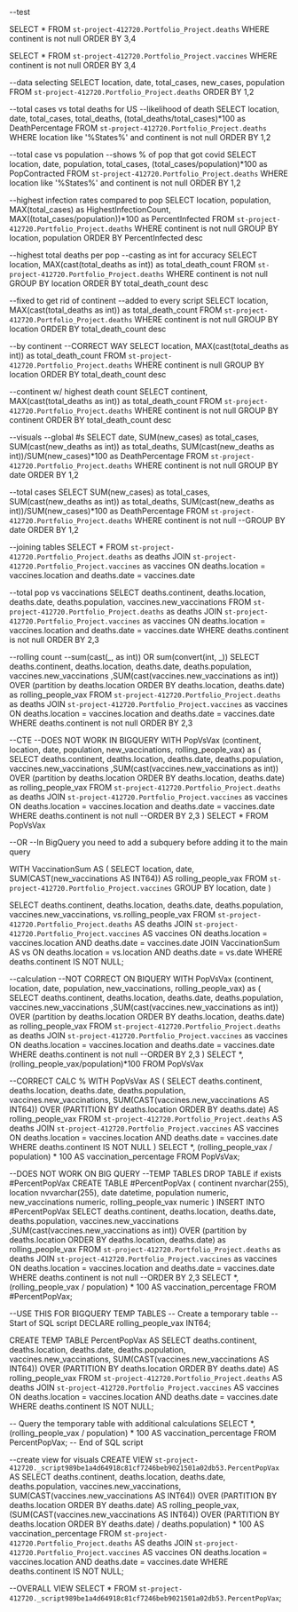 --test

SELECT *
FROM `st-project-412720.Portfolio_Project.deaths` 
WHERE continent is not null
ORDER BY 3,4


SELECT *
FROM `st-project-412720.Portfolio_Project.vaccines` 
WHERE continent is not null
ORDER BY 3,4


--data selecting
SELECT location, date, total_cases, new_cases, population
FROM `st-project-412720.Portfolio_Project.deaths`
ORDER BY 1,2


--total cases vs total deaths for US
--likelihood of death
SELECT location, date, total_cases, total_deaths, (total_deaths/total_cases)*100 as DeathPercentage
FROM `st-project-412720.Portfolio_Project.deaths`
WHERE location like '%States%' and continent is not null
ORDER BY 1,2


--total case vs population
--shows % of pop that got covid
SELECT location, date, population, total_cases, (total_cases/population)*100 as PopContracted
FROM `st-project-412720.Portfolio_Project.deaths`
WHERE location like '%States%' and continent is not null
ORDER BY 1,2


--highest infection rates compared to pop
SELECT location, population, MAX(total_cases) as HighestInfectionCount, MAX((total_cases/population))*100 as PercentInfected
FROM `st-project-412720.Portfolio_Project.deaths`
WHERE continent is not null
GROUP BY location, population
ORDER BY PercentInfected desc


--highest total deaths per pop
--casting as int for accuracy
SELECT location, MAX(cast(total_deaths as int)) as total_death_count
FROM `st-project-412720.Portfolio_Project.deaths`
WHERE continent is not null
GROUP BY location
ORDER BY total_death_count desc


--fixed to get rid of continent
--added to every script
SELECT location, MAX(cast(total_deaths as int)) as total_death_count
FROM `st-project-412720.Portfolio_Project.deaths`
WHERE continent is not null
GROUP BY location
ORDER BY total_death_count desc


--by continent
--CORRECT WAY
SELECT location, MAX(cast(total_deaths as int)) as total_death_count
FROM `st-project-412720.Portfolio_Project.deaths`
WHERE continent is null
GROUP BY location
ORDER BY total_death_count desc


--continent w/ highest death count
SELECT continent, MAX(cast(total_deaths as int)) as total_death_count
FROM `st-project-412720.Portfolio_Project.deaths`
WHERE continent is not null
GROUP BY continent
ORDER BY total_death_count desc


--visuals
--global #s
SELECT date, SUM(new_cases) as total_cases, SUM(cast(new_deaths as int)) as total_deaths, SUM(cast(new_deaths as int))/SUM(new_cases)*100 as DeathPercentage
FROM `st-project-412720.Portfolio_Project.deaths`
WHERE continent is not null
GROUP BY date
ORDER BY 1,2

--total cases
SELECT SUM(new_cases) as total_cases, SUM(cast(new_deaths as int)) as total_deaths, SUM(cast(new_deaths as int))/SUM(new_cases)*100 as DeathPercentage
FROM `st-project-412720.Portfolio_Project.deaths`
WHERE continent is not null
--GROUP BY date
ORDER BY 1,2


--joining tables
SELECT *
FROM `st-project-412720.Portfolio_Project.deaths` as deaths
  JOIN `st-project-412720.Portfolio_Project.vaccines` as vaccines
  ON deaths.location = vaccines.location
  and deaths.date = vaccines.date


  --total pop vs vaccinations
SELECT deaths.continent, deaths.location, deaths.date, deaths.population, vaccines.new_vaccinations
FROM `st-project-412720.Portfolio_Project.deaths` as deaths
  JOIN `st-project-412720.Portfolio_Project.vaccines` as vaccines
  ON deaths.location = vaccines.location
  and deaths.date = vaccines.date
  WHERE deaths.continent is not null
  ORDER BY 2,3


--rolling count
--sum(cast(_, as int)) OR sum(convert(int, _))
SELECT deaths.continent, deaths.location, deaths.date, deaths.population, vaccines.new_vaccinations
,SUM(cast(vaccines.new_vaccinations as int)) OVER (partition by deaths.location ORDER BY deaths.location, deaths.date) as rolling_people_vax
FROM `st-project-412720.Portfolio_Project.deaths` as deaths
  JOIN `st-project-412720.Portfolio_Project.vaccines` as vaccines
  ON deaths.location = vaccines.location
  and deaths.date = vaccines.date
  WHERE deaths.continent is not null
  ORDER BY 2,3


--CTE
--DOES NOT WORK IN BIGQUERY
WITH PopVsVax (continent, location, date, population, new_vaccinations, rolling_people_vax)
as
(
SELECT deaths.continent, deaths.location, deaths.date, deaths.population, vaccines.new_vaccinations
,SUM(cast(vaccines.new_vaccinations as int)) OVER (partition by deaths.location ORDER BY deaths.location, deaths.date) as rolling_people_vax
FROM `st-project-412720.Portfolio_Project.deaths` as deaths
  JOIN `st-project-412720.Portfolio_Project.vaccines` as vaccines
  ON deaths.location = vaccines.location
  and deaths.date = vaccines.date
  WHERE deaths.continent is not null
  --ORDER BY 2,3
)
SELECT *
FROM PopVsVax


--OR
--In BigQuery you need to add a subquery before adding it to the main query

WITH VaccinationSum AS (
  SELECT
    location,
    date,
    SUM(CAST(new_vaccinations AS INT64)) AS rolling_people_vax
  FROM
    `st-project-412720.Portfolio_Project.vaccines`
  GROUP BY
    location, date
)

SELECT
  deaths.continent,
  deaths.location,
  deaths.date,
  deaths.population,
  vaccines.new_vaccinations,
  vs.rolling_people_vax
FROM
  `st-project-412720.Portfolio_Project.deaths` AS deaths
JOIN
  `st-project-412720.Portfolio_Project.vaccines` AS vaccines
ON
  deaths.location = vaccines.location
  AND deaths.date = vaccines.date
JOIN
  VaccinationSum AS vs
ON
  deaths.location = vs.location
  AND deaths.date = vs.date
WHERE
  deaths.continent IS NOT NULL;


--calculation
--NOT CORRECT ON BIQUERY
WITH PopVsVax (continent, location, date, population, new_vaccinations, rolling_people_vax)
as
(
SELECT deaths.continent, deaths.location, deaths.date, deaths.population, vaccines.new_vaccinations
,SUM(cast(vaccines.new_vaccinations as int)) OVER (partition by deaths.location ORDER BY deaths.location, deaths.date) as rolling_people_vax
FROM `st-project-412720.Portfolio_Project.deaths` as deaths
  JOIN `st-project-412720.Portfolio_Project.vaccines` as vaccines
  ON deaths.location = vaccines.location
  and deaths.date = vaccines.date
  WHERE deaths.continent is not null
  --ORDER BY 2,3
)
SELECT *, (rolling_people_vax/population)*100
FROM PopVsVax



--CORRECT CALC %
WITH PopVsVax AS (
  SELECT
    deaths.continent,
    deaths.location,
    deaths.date,
    deaths.population,
    vaccines.new_vaccinations,
    SUM(CAST(vaccines.new_vaccinations AS INT64)) OVER (PARTITION BY deaths.location ORDER BY deaths.date) AS rolling_people_vax
  FROM
    `st-project-412720.Portfolio_Project.deaths` AS deaths
  JOIN
    `st-project-412720.Portfolio_Project.vaccines` AS vaccines
  ON
    deaths.location = vaccines.location
    AND deaths.date = vaccines.date
  WHERE
    deaths.continent IS NOT NULL
)
SELECT
  *,
  (rolling_people_vax / population) * 100 AS vaccination_percentage
FROM
  PopVsVax;



--DOES NOT WORK ON BIG QUERY
--TEMP TABLES
DROP TABLE if exists #PercentPopVax
CREATE TABLE #PercentPopVax
(
  continent nvarchar(255),
  location nvvarchar(255),
  date datetime,
  population numeric,
  new_vaccinations numeric,
  rolling_people_vax numeric
)
INSERT INTO #PercentPopVax
SELECT deaths.continent, deaths.location, deaths.date, deaths.population, vaccines.new_vaccinations
,SUM(cast(vaccines.new_vaccinations as int)) OVER (partition by deaths.location ORDER BY deaths.location, deaths.date) as rolling_people_vax
FROM `st-project-412720.Portfolio_Project.deaths` as deaths
  JOIN `st-project-412720.Portfolio_Project.vaccines` as vaccines
  ON deaths.location = vaccines.location
  and deaths.date = vaccines.date
  WHERE deaths.continent is not null
  --ORDER BY 2,3
SELECT
  *,
  (rolling_people_vax / population) * 100 AS vaccination_percentage
FROM
  #PercentPopVax;


--USE THIS FOR BIGQUERY TEMP TABLES
-- Create a temporary table
-- Start of SQL script
DECLARE rolling_people_vax INT64;

CREATE TEMP TABLE PercentPopVax AS
SELECT
  deaths.continent,
  deaths.location,
  deaths.date,
  deaths.population,
  vaccines.new_vaccinations,
  SUM(CAST(vaccines.new_vaccinations AS INT64)) OVER (PARTITION BY deaths.location ORDER BY deaths.date) AS rolling_people_vax
FROM
  `st-project-412720.Portfolio_Project.deaths` AS deaths
JOIN
  `st-project-412720.Portfolio_Project.vaccines` AS vaccines
ON
  deaths.location = vaccines.location
  AND deaths.date = vaccines.date
WHERE
  deaths.continent IS NOT NULL;

-- Query the temporary table with additional calculations
SELECT
  *,
  (rolling_people_vax / population) * 100 AS vaccination_percentage
FROM
  PercentPopVax;
-- End of SQL script






--create view for visuals
CREATE VIEW `st-project-412720._script989be1a4d64918c81cf7246beb9021501a02db53.PercentPopVax` AS
SELECT
  deaths.continent,
  deaths.location,
  deaths.date,
  deaths.population,
  vaccines.new_vaccinations,
  SUM(CAST(vaccines.new_vaccinations AS INT64)) OVER (PARTITION BY deaths.location ORDER BY deaths.date) AS rolling_people_vax,
  (SUM(CAST(vaccines.new_vaccinations AS INT64)) OVER (PARTITION BY deaths.location ORDER BY deaths.date) / deaths.population) * 100 AS vaccination_percentage
FROM
  `st-project-412720.Portfolio_Project.deaths` AS deaths
JOIN
  `st-project-412720.Portfolio_Project.vaccines` AS vaccines
ON
  deaths.location = vaccines.location
  AND deaths.date = vaccines.date
WHERE
  deaths.continent IS NOT NULL;




--OVERALL VIEW
SELECT *
FROM `st-project-412720._script989be1a4d64918c81cf7246beb9021501a02db53.PercentPopVax`;
